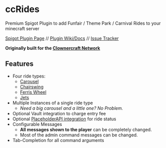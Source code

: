 # ccRides
Premium Spigot Plugin to add Funfair / Theme Park / Carnival Rides to your minecraft server

[Spigot Plugin Page](https://www.spigotmc.org/resources/ccrides.80364/) // [Plugin Wiki/Docs](https://github.com/TheClowner/ccRides-Support/wiki) // [Issue Tracker](https://github.com/TheClowner/ccRides-Support/issues)

**Originally built for the [Clownercraft Network](https://clownercraft.net/)**

Features
---------
- Four ride types:
  - [Carousel](https://github.com/TheClowner/ccRides-Support/wiki/Carousel) 
  - [Chairswing](https://github.com/TheClowner/ccRides-Support/wiki/Chairswing) 
  - [Ferris Wheel](https://github.com/TheClowner/ccRides-Support/wiki/Ferris-Wheel)
  - [Jets](https://github.com/TheClowner/ccRides-Support/wiki/Jets)
- Multiple Instances of a single ride type
  - *Need a big carousel and a little one? No Problem.*
- Optional Vault integration to charge entry fee
- Optional [PlaceholderAPI integration](https://github.com/TheClowner/ccRides-Support/wiki/Placeholders) for ride status
- Configurable Messages
  - **All messages shown to the player** can be completely changed.
  - Most of the admin command messages can be changed.
- Tab-Completion for all command arguments
